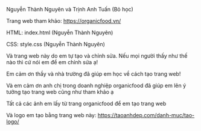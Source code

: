 Nguyễn Thành Nguyên và Trịnh Anh Tuấn (Bỏ học)

Trang web tham khảo: https://organicfood.vn/

HTML: index.html (Nguyễn Thành Nguyên)

CSS: style.css (Nguyễn Thành Nguyên)

Và trang web này do em tự tạo và chỉnh sửa. Nếu mọi người thấy như thế nào thì cứ nói em để em chỉnh sửa ạ!

Em cảm ơn thầy và nhà trường đã giúp em học về cách tạo trang web!

Và em cảm ơn anh chị trong doanh nghiệp organicfood đã giúp em lên ý tưởng tạo trang web cũng như tham khảo ạ

Tất cả các ảnh em lấy từ trang organicfood để em tạo trang web

Và logo em tạo bằng trang web này: https://taoanhdep.com/danh-muc/tao-logo/
